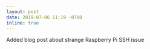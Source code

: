 ```yaml
---
layout: post
date: 2019-07-06 11:19 -0700
inline: true
---
```


Added blog post about strange Raspberry Pi SSH issue
